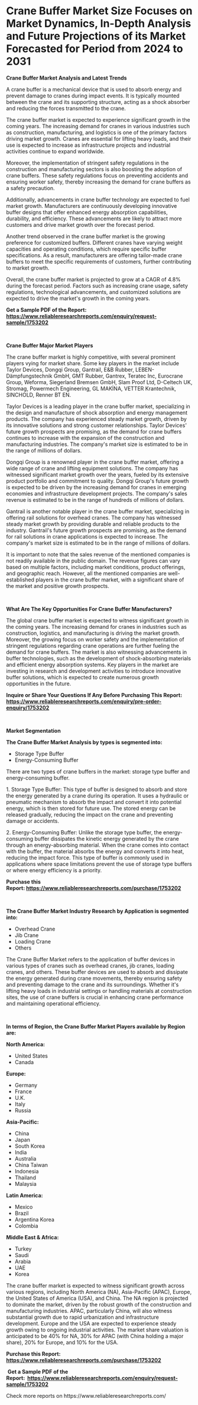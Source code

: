 <p><h1>Crane Buffer Market Size Focuses on Market Dynamics, In-Depth Analysis and Future Projections of its Market Forecasted for Period from 2024 to 2031</h1></p><p><strong>Crane Buffer Market Analysis and Latest Trends</strong></p>
<p><p>A crane buffer is a mechanical device that is used to absorb energy and prevent damage to cranes during impact events. It is typically mounted between the crane and its supporting structure, acting as a shock absorber and reducing the forces transmitted to the crane.</p><p>The crane buffer market is expected to experience significant growth in the coming years. The increasing demand for cranes in various industries such as construction, manufacturing, and logistics is one of the primary factors driving market growth. Cranes are essential for lifting heavy loads, and their use is expected to increase as infrastructure projects and industrial activities continue to expand worldwide.</p><p>Moreover, the implementation of stringent safety regulations in the construction and manufacturing sectors is also boosting the adoption of crane buffers. These safety regulations focus on preventing accidents and ensuring worker safety, thereby increasing the demand for crane buffers as a safety precaution.</p><p>Additionally, advancements in crane buffer technology are expected to fuel market growth. Manufacturers are continuously developing innovative buffer designs that offer enhanced energy absorption capabilities, durability, and efficiency. These advancements are likely to attract more customers and drive market growth over the forecast period.</p><p>Another trend observed in the crane buffer market is the growing preference for customized buffers. Different cranes have varying weight capacities and operating conditions, which require specific buffer specifications. As a result, manufacturers are offering tailor-made crane buffers to meet the specific requirements of customers, further contributing to market growth.</p><p>Overall, the crane buffer market is projected to grow at a CAGR of 4.8% during the forecast period. Factors such as increasing crane usage, safety regulations, technological advancements, and customized solutions are expected to drive the market's growth in the coming years.</p></p>
<p><strong>Get a Sample PDF of the Report:&nbsp; <a href="https://www.reliableresearchreports.com/enquiry/request-sample/1753202">https://www.reliableresearchreports.com/enquiry/request-sample/1753202</a></strong></p>
<p>&nbsp;</p>
<p><strong>Crane Buffer Major Market Players</strong></p>
<p><p>The crane buffer market is highly competitive, with several prominent players vying for market share. Some key players in the market include Taylor Devices, Dongqi Group, Gantrail, E&B Rubber, LEBEN-Dämpfungstechnik GmbH, GMT Rubber, Gantrex, Teratec Inc, Eurocrane Group, Weforma, Siegerland Bremsen GmbH, Slam Proof Ltd, D-Celtech UK, Stromag, Powermech Engineering, GL MAKİNA, VETTER Krantechnik, SINCHOLD, Renner BT EN.</p><p>Taylor Devices is a leading player in the crane buffer market, specializing in the design and manufacture of shock absorption and energy management products. The company has experienced steady market growth, driven by its innovative solutions and strong customer relationships. Taylor Devices' future growth prospects are promising, as the demand for crane buffers continues to increase with the expansion of the construction and manufacturing industries. The company's market size is estimated to be in the range of millions of dollars.</p><p>Dongqi Group is a renowned player in the crane buffer market, offering a wide range of crane and lifting equipment solutions. The company has witnessed significant market growth over the years, fueled by its extensive product portfolio and commitment to quality. Dongqi Group's future growth is expected to be driven by the increasing demand for cranes in emerging economies and infrastructure development projects. The company's sales revenue is estimated to be in the range of hundreds of millions of dollars.</p><p>Gantrail is another notable player in the crane buffer market, specializing in offering rail solutions for overhead cranes. The company has witnessed steady market growth by providing durable and reliable products to the industry. Gantrail's future growth prospects are promising, as the demand for rail solutions in crane applications is expected to increase. The company's market size is estimated to be in the range of millions of dollars.</p><p>It is important to note that the sales revenue of the mentioned companies is not readily available in the public domain. The revenue figures can vary based on multiple factors, including market conditions, product offerings, and geographic reach. However, all the mentioned companies are well-established players in the crane buffer market, with a significant share of the market and positive growth prospects.</p></p>
<p>&nbsp;</p>
<p><strong>What Are The Key Opportunities For Crane Buffer Manufacturers?</strong></p>
<p><p>The global crane buffer market is expected to witness significant growth in the coming years. The increasing demand for cranes in industries such as construction, logistics, and manufacturing is driving the market growth. Moreover, the growing focus on worker safety and the implementation of stringent regulations regarding crane operations are further fueling the demand for crane buffers. The market is also witnessing advancements in buffer technologies, such as the development of shock-absorbing materials and efficient energy absorption systems. Key players in the market are investing in research and development activities to introduce innovative buffer solutions, which is expected to create numerous growth opportunities in the future.</p></p>
<p><strong>Inquire or Share Your Questions If Any Before Purchasing This Report: <a href="https://www.reliableresearchreports.com/enquiry/pre-order-enquiry/1753202">https://www.reliableresearchreports.com/enquiry/pre-order-enquiry/1753202</a></strong></p>
<p>&nbsp;</p>
<p><strong>Market Segmentation</strong></p>
<p><strong>The Crane Buffer Market Analysis by types is segmented into:</strong></p>
<p><ul><li>Storage Type Buffer</li><li>Energy-Consuming Buffer</li></ul></p>
<p><p>There are two types of crane buffers in the market: storage type buffer and energy-consuming buffer. </p><p>1. Storage Type Buffer: This type of buffer is designed to absorb and store the energy generated by a crane during its operation. It uses a hydraulic or pneumatic mechanism to absorb the impact and convert it into potential energy, which is then stored for future use. The stored energy can be released gradually, reducing the impact on the crane and preventing damage or accidents.</p><p>2. Energy-Consuming Buffer: Unlike the storage type buffer, the energy-consuming buffer dissipates the kinetic energy generated by the crane through an energy-absorbing material. When the crane comes into contact with the buffer, the material absorbs the energy and converts it into heat, reducing the impact force. This type of buffer is commonly used in applications where space limitations prevent the use of storage type buffers or where energy efficiency is a priority.</p></p>
<p><strong>Purchase this Report:&nbsp;<a href="https://www.reliableresearchreports.com/purchase/1753202">https://www.reliableresearchreports.com/purchase/1753202</a></strong></p>
<p>&nbsp;</p>
<p><strong>The Crane Buffer Market Industry Research by Application is segmented into:</strong></p>
<p><ul><li>Overhead Crane</li><li>Jib Crane</li><li>Loading Crane</li><li>Others</li></ul></p>
<p><p>The Crane Buffer Market refers to the application of buffer devices in various types of cranes such as overhead cranes, jib cranes, loading cranes, and others. These buffer devices are used to absorb and dissipate the energy generated during crane movements, thereby ensuring safety and preventing damage to the crane and its surroundings. Whether it's lifting heavy loads in industrial settings or handling materials at construction sites, the use of crane buffers is crucial in enhancing crane performance and maintaining operational efficiency.</p></p>
<p>&nbsp;</p>
<p><strong>In terms of Region, the Crane Buffer Market Players available by Region are:</strong></p>
<p>
    <p> <strong> North America: </strong>
        <ul>
            <li>United States</li>
            <li>Canada</li>
        </ul>
        </p> 
    <p> <strong> Europe: </strong>
        <ul>
            <li>Germany</li>
            <li>France</li>
            <li>U.K.</li>
            <li>Italy</li>
            <li>Russia</li>
        </ul>
        </p> 
    <p> <strong> Asia-Pacific: </strong>
        <ul>
            <li>China</li>
            <li>Japan</li>
            <li>South Korea</li>
            <li>India</li>
            <li>Australia</li>
            <li>China Taiwan</li>
            <li>Indonesia</li>
            <li>Thailand</li>
            <li>Malaysia</li>
        </ul>
        </p> 
    <p> <strong> Latin America: </strong>
        <ul>
            <li>Mexico</li>
            <li>Brazil</li>
            <li>Argentina Korea</li>
            <li>Colombia</li>
        </ul>
        </p> 
    <p> <strong> Middle East & Africa: </strong>
        <ul>
            <li>Turkey</li>
            <li>Saudi</li>
            <li>Arabia</li>
            <li>UAE</li>
            <li>Korea</li>
        </ul>
    </p>
    </p>
<p><p>The crane buffer market is expected to witness significant growth across various regions, including North America (NA), Asia-Pacific (APAC), Europe, the United States of America (USA), and China. The NA region is projected to dominate the market, driven by the robust growth of the construction and manufacturing industries. APAC, particularly China, will also witness substantial growth due to rapid urbanization and infrastructure development. Europe and the USA are expected to experience steady growth owing to ongoing industrial activities. The market share valuation is anticipated to be 40% for NA, 30% for APAC (with China holding a major share), 20% for Europe, and 10% for the USA.</p></p>
<p><strong>Purchase this Report: <a href="https://www.reliableresearchreports.com/purchase/1753202">https://www.reliableresearchreports.com/purchase/1753202</a></strong></p>
<p>&nbsp;<strong>Get a Sample PDF of the Report:&nbsp;&nbsp;<a href="https://www.reliableresearchreports.com/enquiry/request-sample/1753202">https://www.reliableresearchreports.com/enquiry/request-sample/1753202</a></strong></p>
<p><strong></strong></p>
<p>Check more reports on https://www.reliableresearchreports.com/</p>